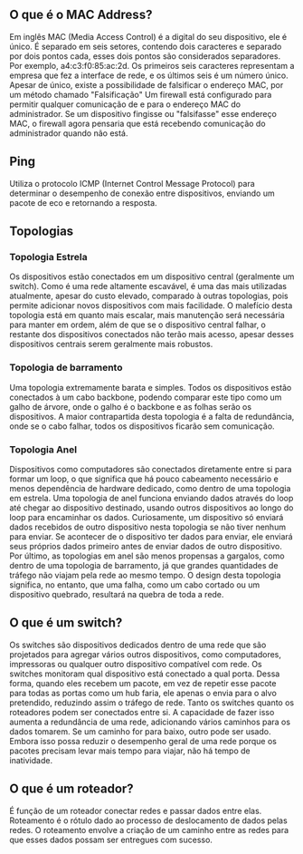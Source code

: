 ## O que é o MAC Address?

Em inglês MAC (Media Access Control) é a digital do seu dispositivo, ele é único. É separado em seis setores, contendo dois caracteres e separado por dois pontos cada, esses dois pontos são considerados separadores. Por exemplo, a4:c3:f0:85:ac:2d. Os primeiros seis caracteres representam a empresa que fez a interface de rede, e os últimos seis é um número único.
Apesar de único, existe a possibilidade de falsificar o endereço MAC, por um método chamado "Falsificação"
Um firewall está configurado para permitir qualquer comunicação de e para o endereço MAC do administrador. Se um dispositivo fingisse ou "falsifasse" esse endereço MAC, o firewall agora pensaria que está recebendo comunicação do administrador quando não está.

## Ping

Utiliza o protocolo ICMP (Internet Control Message Protocol) para determinar o desempenho de conexão entre dispositivos, enviando um pacote de eco e retornando a resposta.

## Topologias
### Topologia Estrela
Os dispositivos estão conectados em um dispositivo central (geralmente um switch). Como é uma rede altamente escavável, é uma das mais utilizadas atualmente, apesar do custo elevado, comparado à outras topologias, pois permite adicionar novos dispositivos com mais facilidade. O malefício desta topologia está em quanto mais escalar, mais manutenção será necessária para manter em ordem, além de que se o dispositivo central falhar, o restante dos dispositivos conectados não terão mais acesso, apesar desses dispositivos centrais serem geralmente mais robustos.

### Topologia de barramento
Uma topologia extremamente barata e simples. Todos os dispositivos estão conectados à um cabo backbone, podendo comparar este tipo como um galho de árvore, onde o galho é o backbone e as folhas serão os dispositivos. A maior contrapartida desta topologia é a falta de redundância, onde se o cabo falhar, todos os dispositivos ficarão sem comunicação.

### Topologia Anel
Dispositivos como computadores são conectados diretamente entre si para formar um loop, o que significa que há pouco cabeamento necessário e menos dependência de hardware dedicado, como dentro de uma topologia em estrela.
Uma topologia de anel funciona enviando dados através do loop até chegar ao dispositivo destinado, usando outros dispositivos ao longo do loop para encaminhar os dados. Curiosamente, um dispositivo só enviará dados recebidos de outro dispositivo nesta topologia se não tiver nenhum para enviar.
Se acontecer de o dispositivo ter dados para enviar, ele enviará seus próprios dados primeiro antes de enviar dados de outro dispositivo.
Por último, as topologias em anel são menos propensas a gargalos, como dentro de uma topologia de barramento, já que grandes quantidades de tráfego não viajam pela rede ao mesmo tempo. O design desta topologia significa, no entanto, que uma falha, como um cabo cortado ou um dispositivo quebrado, resultará na quebra de toda a rede.

## O que é um switch?
Os switches são dispositivos dedicados dentro de uma rede que são projetados para agregar vários outros dispositivos, como computadores, impressoras ou qualquer outro dispositivo compatível com rede. Os switches monitoram qual dispositivo está conectado a qual porta. Dessa forma, quando eles recebem um pacote, em vez de repetir esse pacote para todas as portas como um hub faria, ele apenas o envia para o alvo pretendido, reduzindo assim o tráfego de rede. Tanto os switches quanto os roteadores podem ser conectados entre si. A capacidade de fazer isso aumenta a redundância de uma rede, adicionando vários caminhos para os dados tomarem. Se um caminho for para baixo, outro pode ser usado. Embora isso possa reduzir o desempenho geral de uma rede porque os pacotes precisam levar mais tempo para viajar, não há tempo de inatividade.

## O que é um roteador?
É função de um roteador conectar redes e passar dados entre elas. Roteamento é o rótulo dado ao processo de deslocamento de dados pelas redes. O roteamento envolve a criação de um caminho entre as redes para que esses dados possam ser entregues com sucesso.
